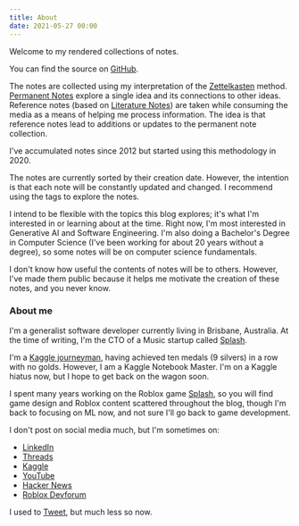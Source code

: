 ```yaml
---
title: About
date: 2021-05-27 00:00
---
```


Welcome to my rendered collections of notes.

You can find the source on [GitHub](https://github.com/lextoumbourou/notes).

The notes are collected using my interpretation of the [Zettelkasten](https://en.wikipedia.org/wiki/Zettelkasten) method. [Permanent Notes](/permanent-notes.html) explore a single idea and its connections to other ideas. Reference notes (based on [Literature Notes](/literature-notes.html)) are taken while consuming the media as a means of helping me process information. The idea is that reference notes lead to additions or updates to the permanent note collection.

I've accumulated notes since 2012 but started using this methodology in 2020.

The notes are currently sorted by their creation date. However, the intention is that each note will be constantly updated and changed. I recommend using the tags to explore the notes.

I intend to be flexible with the topics this blog explores; it's what I'm interested in or learning about at the time. Right now, I'm most interested in Generative AI and Software Engineering. I'm also doing a Bachelor's Degree in Computer Science (I've been working for about 20 years without a degree), so some notes will be on computer science fundamentals.

I don't know how useful the contents of notes will be to others. However, I've made them public because it helps me motivate the creation of these notes, and you never know.

### About me

I'm a generalist software developer currently living in Brisbane, Australia. At the time of writing, I'm the CTO of a Music startup called [Splash](https://www.splashmusic.com/).

I'm a [Kaggle journeyman](https://www.kaggle.com/lextoumbourou/competitions?sort=recently+launched&tab=completed), having achieved ten medals (9 silvers) in a row with no golds. However, I am a Kaggle Notebook Master. I'm on a Kaggle hiatus now, but I hope to get back on the wagon soon.

I spent many years working on the Roblox game [Splash](https://www.roblox.com/games/4936591712/SPLASH-Skate-Music#!/game-instances), so you will find game design and Roblox content scattered throughout the blog, though I'm back to focusing on ML now, and not sure I'll go back to game development.

I don't post on social media much, but I'm sometimes on:

- [LinkedIn](https://www.linkedin.com/in/lextoumbourou/)
- [Threads](https://www.threads.net/@lexisoninsta)
- [Kaggle](https://www.kaggle.com/lextoumbourou)
- [YouTube](https://www.youtube.com/channel/UCWVXR9GEEAoNiEEfkJU3MpA)
- [Hacker News](https://news.ycombinator.com/user?id=lexandstuff)
- [Roblox Devforum](https://devforum.roblox.com/u/lexandstuff)

I used to [Tweet](https://twitter.com/lexandstuff), but much less so now.